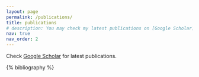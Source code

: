 ```yaml
---
layout: page
permalink: /publications/
title: publications
# description: You may check my latest publications on [Google Scholar](https://scholar.google.com/citations?user=ZCFMcjIAAAAJ).
nav: true
nav_order: 2
---
```


<!-- _pages/publications.md -->

<!-- Bibsearch Feature -->

<!-- {% include bib_search.liquid %} -->

Check [Google Scholar](https://scholar.google.com/citations?user=ZCFMcjIAAAAJ) for latest publications.

<div class="publications">

{% bibliography %}

</div>
